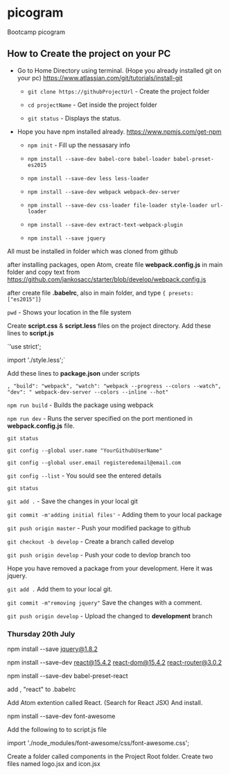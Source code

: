 # picogram
Bootcamp picogram

## How to Create the project on your PC

* Go to Home Directory using terminal. (Hope you already installed git on your pc) https://www.atlassian.com/git/tutorials/install-git

    * `git clone https://githubProjectUrl` - Create the project folder

    * `cd projectName` - Get inside the project folder

    * `git status` - Displays the status.

* Hope you have npm installed already. https://www.npmjs.com/get-npm

    * `npm init` - Fill up the nessasary info

    * `npm install --save-dev babel-core babel-loader babel-preset-es2015`

    * `npm install --save-dev less less-loader`

    * `npm install --save-dev webpack webpack-dev-server`

    * `npm install --save-dev css-loader file-loader style-loader url-loader`

    * `npm install --save-dev extract-text-webpack-plugin`

    * `npm install --save jquery`

All must be installed in folder which was cloned from github

after installing packages, open Atom, create file **webpack.config.js** in main folder and copy text from https://github.com/jankosacc/starter/blob/develop/webpack.config.js

after create file **.babelrc**, also in main folder, and type `{ presets: ["es2015"]}`

`pwd` - Shows your location in the file system

Create **script.css** & **script.less** files on the project directory. Add these lines to **script.js**

`'use strict';

import './style.less';`

Add these lines to **package.json** under scripts

`,
    "build": "webpack",
    "watch": "webpack --progress --colors --watch",
    "dev": " webpack-dev-server --colors --inline --hot"`

`npm run build` - Builds the package using webpack


`npm run dev` - Runs the server specified on the port mentioned in **webpack.config.js** file.

`git status`

`git config --global user.name "YourGithubUserName"`

`git config --global user.email registeredemail@email.com`

`git config --list` - You sould see the entered details

`git status`

`git add .` - Save the changes in your local git

`git commit -m'adding initial files'` - Adding them to your local package

`git push origin master` - Push your modified package to github

`git checkout -b develop` - Create a branch called develop

`git push origin develop` - Push your code to devlop branch too

Hope you have removed a package from your development. Here it was jquery.

`git add .` Add them to your local git.

`git commit -m"removing jquery"` Save the changes with a comment.

`git push origin develop` - Upload the changed to **development** branch

### Thursday 20th July

npm install --save jquery@1.8.2

npm install --save-dev react@15.4.2 react-dom@15.4.2 react-router@3.0.2

npm install --save-dev babel-preset-react

add , "react" to .babelrc

Add Atom extention called React. (Search for React JSX) And install.


npm install --save-dev font-awesome

Add the following to to script.js file

import './node_modules/font-awesome/css/font-awesome.css';

Create a folder called components in the Project Root folder. Create two files named logo.jsx and icon.jsx
